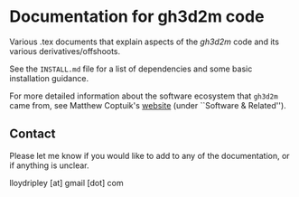 # Documentation for gh3d2m code #

Various .tex documents that explain aspects of the *gh3d2m* code
and its various derivatives/offshoots.

See the `INSTALL.md` file for a list of dependencies and some
basic installation guidance.

For more detailed information about the software ecosystem
that `gh3d2m` came from, see Matthew Coptuik's 
[website](http://laplace.physics.ubc.ca/)
(under ``Software \& Related'').

## Contact

Please let me know if you would like to add to any of the documentation,
or if anything is unclear.

lloydripley [at] gmail [dot] com
